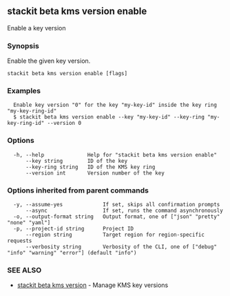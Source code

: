 ## stackit beta kms version enable

Enable a key version

### Synopsis

Enable the given key version.

```
stackit beta kms version enable [flags]
```

### Examples

```
  Enable key version "0" for the key "my-key-id" inside the key ring "my-key-ring-id"
  $ stackit beta kms version enable --key "my-key-id" --key-ring "my-key-ring-id" --version 0
```

### Options

```
  -h, --help              Help for "stackit beta kms version enable"
      --key string        ID of the key
      --key-ring string   ID of the KMS key ring
      --version int       Version number of the key
```

### Options inherited from parent commands

```
  -y, --assume-yes             If set, skips all confirmation prompts
      --async                  If set, runs the command asynchronously
  -o, --output-format string   Output format, one of ["json" "pretty" "none" "yaml"]
  -p, --project-id string      Project ID
      --region string          Target region for region-specific requests
      --verbosity string       Verbosity of the CLI, one of ["debug" "info" "warning" "error"] (default "info")
```

### SEE ALSO

* [stackit beta kms version](./stackit_beta_kms_version.md)	 - Manage KMS key versions

